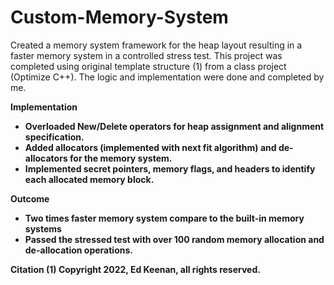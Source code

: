 # Custom-Memory-System
Created a memory system framework for the heap layout resulting in a faster memory system in a controlled stress test.
This project was completed using original template structure (1) from a class project (Optimize C++). The logic and implementation were done and completed by me. 

<b> Implementation
- Overloaded New/Delete operators for heap assignment and alignment specification.
- Added allocators (implemented with next fit algorithm) and de-allocators for the memory system.
- Implemented secret pointers, memory flags, and headers to identify each allocated memory block.
  
<b> Outcome
- Two times faster memory system compare to the built-in memory systems
- Passed the stressed test with over 100 random memory allocation and de-allocation operations.
  
<b> Citation
(1) Copyright 2022, Ed Keenan, all rights reserved.
